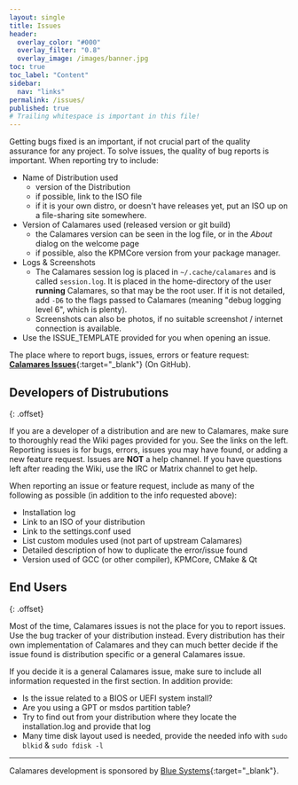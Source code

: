 ```yaml
---
layout: single
title: Issues
header:
  overlay_color: "#000"
  overlay_filter: "0.8"
  overlay_image: /images/banner.jpg
toc: true
toc_label: "Content"
sidebar:
  nav: "links"
permalink: /issues/
published: true
# Trailing whitespace is important in this file!
---
```


Getting bugs fixed is an important, if not crucial part of the quality assurance for any project. To solve issues, the quality of bug reports is important.  When reporting try to include:

* Name of Distribution used
  * version of the Distribution
  * if possible, link to the ISO file
  * if it is your own distro, or doesn't have releases yet, put an ISO
    up on a file-sharing site somewhere.
* Version of Calamares used (released version or git build)
  * the Calamares version can be seen in the log file, or in the *About* dialog
    on the welcome page
  * if possible, also the KPMCore version from your package manager.
* Logs & Screenshots
  * The Calamares session log is placed in `~/.cache/calamares` and is called `session.log`.
    It is placed in the home-directory of the user **running** Calamares, so
    that may be the root user. If it is not detailed, add `-D6` to the
    flags passed to Calamares (meaning "debug logging level 6", which is plenty).
  * Screenshots can also be photos, if no suitable screenshot / internet connection is available.
* Use the ISSUE_TEMPLATE provided for you when opening an issue.

The place where to report bugs, issues, errors or feature request:  
[**Calamares Issues**](https://github.com/calamares/calamares/issues){:target="_blank"}   (On GitHub).

## Developers of Distrubutions
{: .offset}

If you are a developer of a distribution and are new to Calamares, make sure to thoroughly read the Wiki pages provided for you.  See the links on the left.  Reporting issues is for bugs, errors, issues you may have found, or adding a new feature request.  Issues are **NOT** a help channel.  If you have questions left after reading the Wiki,
use the IRC or Matrix channel to get help.

When reporting an issue or feature request, include as many of the following as possible (in addition to the info requested above):

* Installation log
* Link to an ISO of your distribution
* Link to the settings.conf used
* List custom modules used (not part of upstream Calamares)
* Detailed description of how to duplicate the error/issue found
* Version used of GCC (or other compiler), KPMCore, CMake & Qt


## End Users
{: .offset}

Most of the time, Calamares issues is not the place for you to report issues.
Use the bug tracker of your distribution instead.
Every distribution has their own implementation of Calamares and they can much better decide if the issue found is distribution specific or a general Calamares issue.

If you decide it is a general Calamares issue, make sure to include all information requested in the first section.  In addition provide:

* Is the issue related to a BIOS or UEFI system install?
* Are you using a GPT or msdos partition table?
* Try to find out from your distribution where they locate the installation.log and provide that log
* Many time disk layout used is needed, provide the needed info with `sudo blkid` & `sudo fdisk -l`

---

Calamares development is sponsored by [Blue Systems](https://www.blue-systems.com/){:target="_blank"}.
